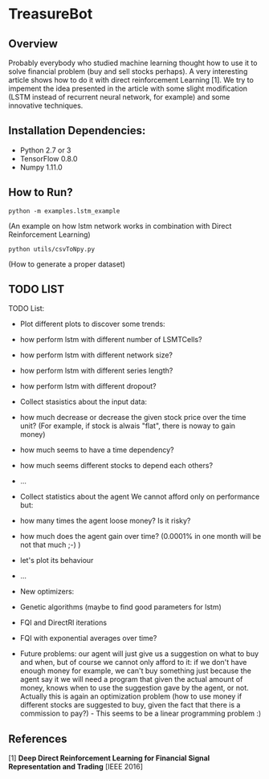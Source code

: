 # TreasureBot

## Overview

Probably everybody who studied machine learning thought how to use it to solve financial problem (buy and sell stocks perhaps). A very interesting article shows how to do it with direct reinforcement Learning [1]. We try to impement the idea presented in the article with some slight modification (LSTM instead of recurrent neural network, for example) and some innovative techniques.


## Installation Dependencies:
* Python 2.7 or 3
* TensorFlow 0.8.0
* Numpy 1.11.0

## How to Run?

    python -m examples.lstm_example
(An example on how lstm network works in combination with Direct Reinforcement Learning)

    python utils/csvToNpy.py
(How to generate a proper dataset)

## TODO LIST

TODO List:

* Plot different plots to discover some trends:
 * how perform lstm with different number of LSMTCells? 
 * how perform lstm with different network size?
 * how perform lstm with different series length?
 * how perform lstm with different dropout?

* Collect stasistics about the input data:
 * how much decrease or decrease the given stock price over the time unit? (For example, if stock is alwais "flat", there is noway to gain money)
 * how much seems to have a time dependency?
 * how much seems different stocks to depend each others?
 * ...

* Collect statistics about the agent
	We cannot afford only on performance but:
 * how many times the agent loose money? Is it risky?
 * how much does the agent gain over time? (0.0001% in one month will be not that much ;-) )
 * let's plot its behaviour
 * ...

* New optimizers:
 * Genetic algorithms (maybe to find good parameters for lstm)
 * FQI and DirectRl iterations
 * FQI with exponential averages over time?

* Future problems:
	our agent will just give us a suggestion on what to buy and when, but of course we cannot only afford to it:
	if we don't have enough money for example, we can't buy something just because the agent say it
	we will need a program that given the actual amount of money, knows when to use the suggestion gave by the agent, or not.
	Actually this is again an optimization problem (how to use money if different stocks are suggested to buy, given the fact that there is a commission to pay?) - This seems to be a linear programming problem :)

## References

[1] **Deep Direct Reinforcement Learning for Financial Signal Representation and Trading** [IEEE 2016]
